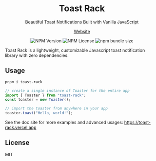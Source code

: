 <div align="center" width="100%">

# Toast Rack

Beautiful Toast Notifications Built with Vanilla JavaScript

[Website](https://toast-rack.vercel.app)

![NPM Version](https://img.shields.io/npm/v/toast-rack?link=https%3A%2F%2Fwww.npmjs.com%2Fpackage%2Ftoast-rack)
![NPM License](https://img.shields.io/npm/l/toast-rack)
![npm bundle size](https://img.shields.io/bundlephobia/minzip/toast-rack)

</div>

Toast Rack is a lightweight, customizable Javascript toast notification library with zero dependencies.

## Usage

```bash
pnpm i toast-rack
```

```ts
// create a single instance of Toaster for the entire app
import { Toaster } from "toast-rack";
const toaster = new Toaster();

// import the toaster from anywhere in your app
toaster.toast("Hello, world!");
```

See the doc site for more examples and advanced usages: https://toast-rack.vercel.app

## License

MIT
